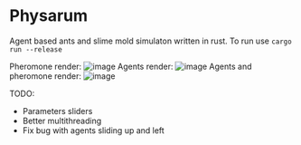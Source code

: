 # Physarum

Agent based ants and slime mold simulaton written in rust. To run use ```cargo run --release```

Pheromone render:
![image](https://github.com/dyatelok/physarum/assets/92210438/ae89a87d-9d32-49f1-9988-bec6813e230e)
Agents render:
![image](https://github.com/dyatelok/physarum/assets/92210438/35816f8e-0000-4f0f-9466-a1ef18a327bb)
Agents and pheromone render:
![image](https://github.com/dyatelok/physarum/assets/92210438/f4d944e4-4566-4362-8dc0-8949cc01e350)

TODO:
  - Parameters sliders
  - Better multithreading
  - Fix bug with agents sliding up and left
